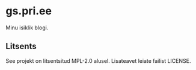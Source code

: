 # gs.pri.ee

Minu isiklik blogi.

## Litsents

See projekt on litsentsitud MPL-2.0 alusel. Lisateavet leiate failist LICENSE.

